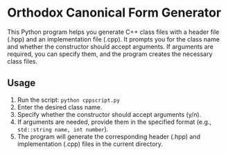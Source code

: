 # Orthodox Canonical Form Generator

This Python program helps you generate C++ class files with a header file (.hpp) and an implementation file (.cpp). It prompts you for the class name and whether the constructor should accept arguments. If arguments are required, you can specify them, and the program creates the necessary class files.

## Usage
1. Run the script: ``python cppscript.py``
3. Enter the desired class name.
4. Specify whether the constructor should accept arguments (y/n).
5. If arguments are needed, provide them in the specified format (e.g., `std::string name, int number`).
6. The program will generate the corresponding header (.hpp) and implementation (.cpp) files in the current directory.
